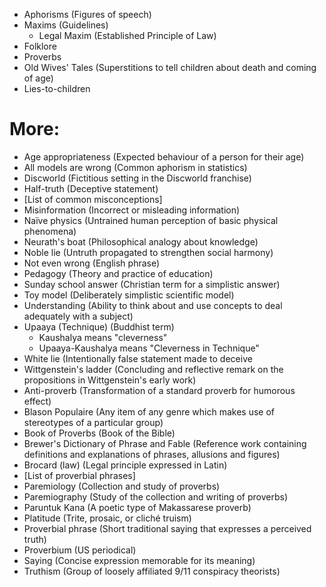- Aphorisms (Figures of speech)
- Maxims (Guidelines)
	- Legal Maxim (Established Principle of Law)
- Folklore
- Proverbs
- Old Wives' Tales (Superstitions to tell children about death and coming of age)
- Lies-to-children

# More:
- Age appropriateness (Expected behaviour of a person for their age)
- All models are wrong (Common aphorism in statistics)
- Discworld (Fictitious setting in the Discworld franchise)
- Half-truth (Deceptive statement)
- [List of common misconceptions]
- Misinformation (Incorrect or misleading information)
- Naïve physics (Untrained human perception of basic physical phenomena)
- Neurath's boat (Philosophical analogy about knowledge)
- Noble lie (Untruth propagated to strengthen social harmony)
- Not even wrong (English phrase)
- Pedagogy (Theory and practice of education)
- Sunday school answer (Christian term for a simplistic answer)
- Toy model (Deliberately simplistic scientific model)
- Understanding (Ability to think about and use concepts to deal adequately with a subject)
- Upaaya (Technique) (Buddhist term)
	- Kaushalya means "cleverness"
	- Upaaya-Kaushalya means "Cleverness in Technique"
- White lie (Intentionally false statement made to deceive
- Wittgenstein's ladder (Concluding and reflective remark on the propositions in Wittgenstein's early work)
- Anti-proverb (Transformation of a standard proverb for humorous effect)
- Blason Populaire (Any item of any genre which makes use of stereotypes of a particular group)
- Book of Proverbs (Book of the Bible)
- Brewer's Dictionary of Phrase and Fable (Reference work containing definitions and explanations of phrases, allusions and figures)
- Brocard (law) (Legal principle expressed in Latin)
- [List of proverbial phrases]
- Paremiology (Collection and study of proverbs)
- Paremiography (Study of the collection and writing of proverbs)
- Paruntuk Kana (A poetic type of Makassarese proverb)
- Platitude (Trite, prosaic, or cliché truism)
- Proverbial phrase (Short traditional saying that expresses a perceived truth)
- Proverbium (US periodical)
- Saying (Concise expression memorable for its meaning)
- Truthism (Group of loosely affiliated 9/11 conspiracy theorists)